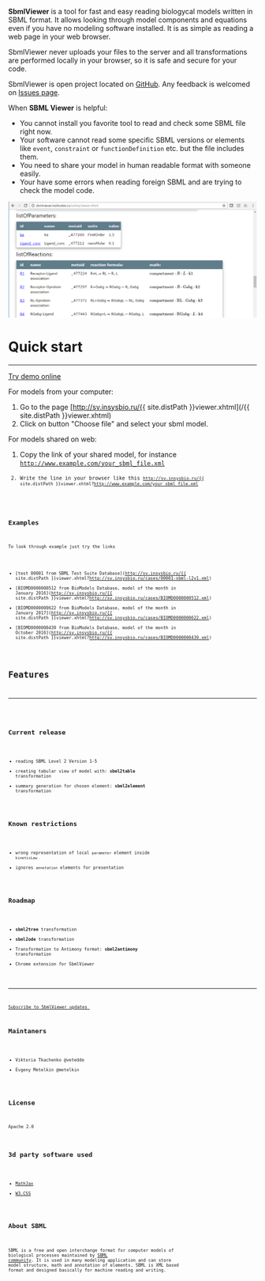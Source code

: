 
**SbmlViewer** is a tool for fast and easy reading biologycal models written in SBML format. It allows looking through model components and equations even if you have no modeling software installed. It is as simple as reading a web page in your web browser.

SbmlViewer never uploads your files to the server and all transformations are performed locally in your browser, so it is safe and secure for your code.

SbmlViewer is open project located on [GitHub](https://github.com/insysbio/SbmlViewer). Any feedback is welcomed on [Issues page](https://github.com/insysbio/SbmlViewer/issues).

When **SBML Viewer** is helpful:

* You cannot install you favorite tool to read and check some SBML file right now.
* Your software cannot read some specific SBML versions or elements like <code>event</code>, <code>constraint</code> or <code>functionDefinition</code> etc. but the file includes them.
* You need to share your model in human readable format with someone easily.
* Your have some errors when reading foreign SBML and are trying to check the model code.

![sbmlviewer example](/assets/img/sbmlviewer_example.png)

# Quick start 
<hr/>

<div class="w3-btn w3-card-2 w3-green w3-circle w3-text-white"><a href="{{ site.distPath }}viewer.xhtml" id="tryDemoLink">Try demo online</a></div>

For models from your computer:

1. Go to the page [http://sv.insysbio.ru/{{ site.distPath }}viewer.xhtml](/{{ site.distPath }}viewer.xhtml)
2. Click on button "Choose file" and select your sbml model.

For models shared on web:

1. Copy the link of your shared model, for instance <code>http://www.example.com/your_sbml_file.xml<code>
2. Write the line in your browser like this <code>http://sv.insysbio.ru/{{ site.distPath }}viewer.xhtml?http://www.example.com/your_sbml_file.xml<code>

## Examples
To look through example just try the links
* [test 00001 from SBML Test Suite Database](http://sv.insysbio.ru/{{ site.distPath }}viewer.xhtml?http://sv.insysbio.ru/cases/00001-sbml-l2v1.xml)
* [BIOMD0000000512 from BioModels Database, model of the month in January 2016](http://sv.insysbio.ru/{{ site.distPath }}viewer.xhtml?http://sv.insysbio.ru/cases/BIOMD0000000512.xml)
* [BIOMD0000000622 from BioModels Database, model of the month in January 2017](http://sv.insysbio.ru/{{ site.distPath }}viewer.xhtml?http://sv.insysbio.ru/cases/BIOMD0000000622.xml)
* [BIOMD0000000439 from BioModels Database, model of the month in October 2016](http://sv.insysbio.ru/{{ site.distPath }}viewer.xhtml?http://sv.insysbio.ru/cases/BIOMD0000000439.xml)

# Features
<hr/>

## Current release

- reading SBML Level 2 Version 1-5
- creating tabular view of model with: **sbml2table** transformation
- summary generation for chosen element: **sbml2element** transformation

## Known restrictions
- wrong representation of local <code>parameter</code> element inside <code>kineticLaw</code>
- ignores <code>annotation</code> elements for presentation

## Roadmap

- **sbml2tree** transformation
- **sbml2ode** transformation
- Transformation to Antimony format: **sbml2antimony** transformation
- Chrome extension for SbmlViewer

<hr/>
<a class="w3-btn w3-round w3-block w3-teal" href="http://eepurl.com/cL_5az">Subscribe to SbmlViewer updates <i class="fa fa-envelope w3-large"></i></a>

## Maintaners

- Viktoria Tkachenko @vetedde
- Evgeny Metelkin @metelkin

## License
Apache 2.0

## 3d party software used

- [MathJax](https://www.mathjax.org)
- [W3.CSS](http://www.w3schools.com/w3css/) 

## About SBML

SBML is a free and open interchange format for computer models of biological processes maintained by [SBML community](http://sbml.org/). It is used in many modeling application and can store model structure, math and annotation of elements. SBML is XML based format and designed basically for machine reading and writing.